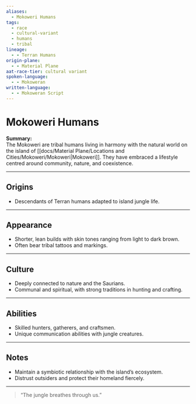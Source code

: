 ```yaml
---
aliases:
  - Mokoweri Humans
tags:
  - race
  - cultural-variant
  - humans
  - tribal
lineage:
  - - Terran Humans
origin-plane:
  - - Material Plane
aat-race-tier: cultural variant
spoken-language:
  - - Mokoweran
written-language:
  - - Mokoweran Script
---
```


# Mokoweri Humans

**Summary:**  
The Mokoweri are tribal humans living in harmony with the natural world on the island of [[docs/Material Plane/Locations and Cities/Mokoweri/Mokoweri|Mokoweri]]. They have embraced a lifestyle centred around community, nature, and coexistence.

---

## Origins

- Descendants of Terran humans adapted to island jungle life.

---

## Appearance

- Shorter, lean builds with skin tones ranging from light to dark brown.  
- Often bear tribal tattoos and markings.

---

## Culture

- Deeply connected to nature and the Saurians.  
- Communal and spiritual, with strong traditions in hunting and crafting.

---

## Abilities

- Skilled hunters, gatherers, and craftsmen.  
- Unique communication abilities with jungle creatures.

---

## Notes

- Maintain a symbiotic relationship with the island’s ecosystem.  
- Distrust outsiders and protect their homeland fiercely.

---

> “The jungle breathes through us.”
